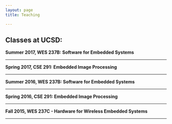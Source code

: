 ```yaml
---
layout: page
title: Teaching

---
```


## Classes at UCSD:
**Summer 2017, WES 237B: Software for Embedded Systems**

---

**Spring 2017, CSE 291: Embedded Image Processing**

---

**Summer 2016, WES 237B: Software for Embedded Systems**

---
**Spring 2016, CSE 291: Embedded Image Processing**

---

**Fall 2015, WES 237C - Hardware for Wireless Embedded Systems**

---

 

<!--
### title 
-->

